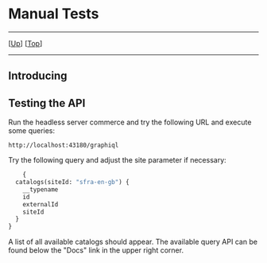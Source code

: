 # Manual Tests

--------------------------------------------------------------------------------

\[[Up](README.md)\] \[[Top](#top)\]

--------------------------------------------------------------------------------

## Introducing

## Testing the API

Run the headless server commerce and try the following URL and execute some
queries:

    http://localhost:43180/graphiql

Try the following query and adjust the site parameter if necessary:

```graphql
    {
  catalogs(siteId: "sfra-en-gb") {
    __typename
    id
    externalId
    siteId
  }
}
```

A list of all available catalogs should appear. The available query API can be
found below the "Docs" link in the upper right corner.

